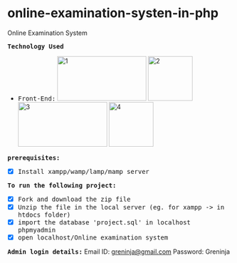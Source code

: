 # online-examination-systen-in-php
Online Examination System

<strong><samp>Technology Used</samp></strong>
- <samp>Front-End:</samp>
<img src="images/html-5.png" width="200" height="100" alt="1"> <img src="images/css-3.png" width="100" height="100" alt="2"> <img src="images/js.png" width="200" height="100" alt="3"> <img src="images/bootstrap.png" width="100" height="100" alt="4">

<strong><samp>prerequisites:</samp></strong>
- [x] <samp>Install xampp/wamp/lamp/mamp server</samp>

<strong><samp>To run the following project:</samp></strong>
- [x] <samp>Fork and download the zip file </samp>
- [x] <samp>Unzip the file in the local server (eg. for xampp -> in htdocs folder) </samp>
- [x] <samp>import the database 'project.sql' in localhost phpmyadmin</samp>
- [x] <samp>open localhost/Online examination system</samp>

<strong><samp>Admin login details:</samp></strong>
Email ID: greninja@gmail.com
Password: Greninja


